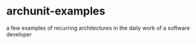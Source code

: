 # archunit-examples
a few examples of recurring architectures in the daily work of a software developer
